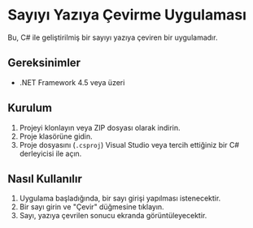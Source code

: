 # Sayıyı Yazıya Çevirme Uygulaması

Bu, C# ile geliştirilmiş bir sayıyı yazıya çeviren bir uygulamadır.

## Gereksinimler

- .NET Framework 4.5 veya üzeri

## Kurulum

1. Projeyi klonlayın veya ZIP dosyası olarak indirin.
2. Proje klasörüne gidin.
3. Proje dosyasını (`.csproj`) Visual Studio veya tercih ettiğiniz bir C# derleyicisi ile açın.

## Nasıl Kullanılır

1. Uygulama başladığında, bir sayı girişi yapılması istenecektir.
2. Bir sayı girin ve "Çevir" düğmesine tıklayın.
3. Sayı, yazıya çevrilen sonucu ekranda görüntüleyecektir.
